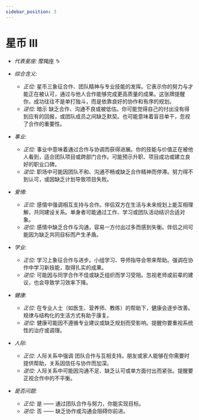 ```yaml
---
sidebar_position: 3
---
```


# 星币 III

- *代表星座:* 摩羯座 ♑️
- *综合含义:* 
  - *正位:* 星币三象征合作、团队精神与专业技能的发挥。它表示你的努力与才能正在被认可，通过与他人合作能够完成更高质量的成果。这张牌提醒你，成功往往不是单打独斗，而是依靠良好的协作和有序的规划。
  - *逆位:* 暗示 缺乏合作、沟通不良或被低估。你可能觉得自己的付出没有得到应有的回报，或团队成员之间缺乏默契。也可能意味着盲目单干，忽视了合作的重要性。
    
- *事业:* 
  - *正位:* 事业中意味着通过合作与协调而获得进展。你的技能与价值正在被他人看到，适合团队项目或跨部门合作。可能预示升职、项目成功或建立良好的职业口碑。
  - *逆位:* 职场中可能因团队不和、沟通不畅或缺乏合作精神而停滞。努力得不到认可，或因缺乏计划导致项目失败。
    
- *爱情:* 
  - *正位:* 感情中强调相互支持与合作。伴侣双方在生活与未来规划上能互相理解，共同建设关系。单身者可能通过工作、学习或团队活动结识合适对象。
  - *逆位:* 感情中缺乏合作与沟通，容易一方付出过多而感到失衡。伴侣之间可能因为缺乏共同目标而产生矛盾。
    
- *学业:* 
  - *正位:* 学习上象征合作与进步。小组学习、导师指导会带来帮助。强调在协作中学习新技能，取得扎实的成果。
  - *逆位:* 可能因与同学合作不佳或缺乏组织而学习受阻。忽视老师或前辈的建议，也会导致学习效率下降。
    
- *健康:* 
  - *正位:* 在专业人士（如医生、营养师、教练）的帮助下，健康会逐步改善。规律与结构化的生活方式有助于康复。
  - *逆位:* 健康可能因不遵循专业建议或缺乏规划而受影响。提醒你要重视系统性的治疗或调理。
    
- *人际:* 
  - *正位:* 人际关系中强调 团队合作与互相支持。朋友或家人能够在你需要时提供帮助，关系因信任与协作而加深。
  - *逆位:* 人际关系中可能因沟通不足、缺乏认可或单方面付出而紧张。提醒要正视合作中的不平衡。

    
- *是否问题:* 
  - *正位:* 是 —— 通过团队合作与努力，你能实现目标。
  - *逆位:* 否 —— 缺乏协作或沟通会阻碍你前进。
